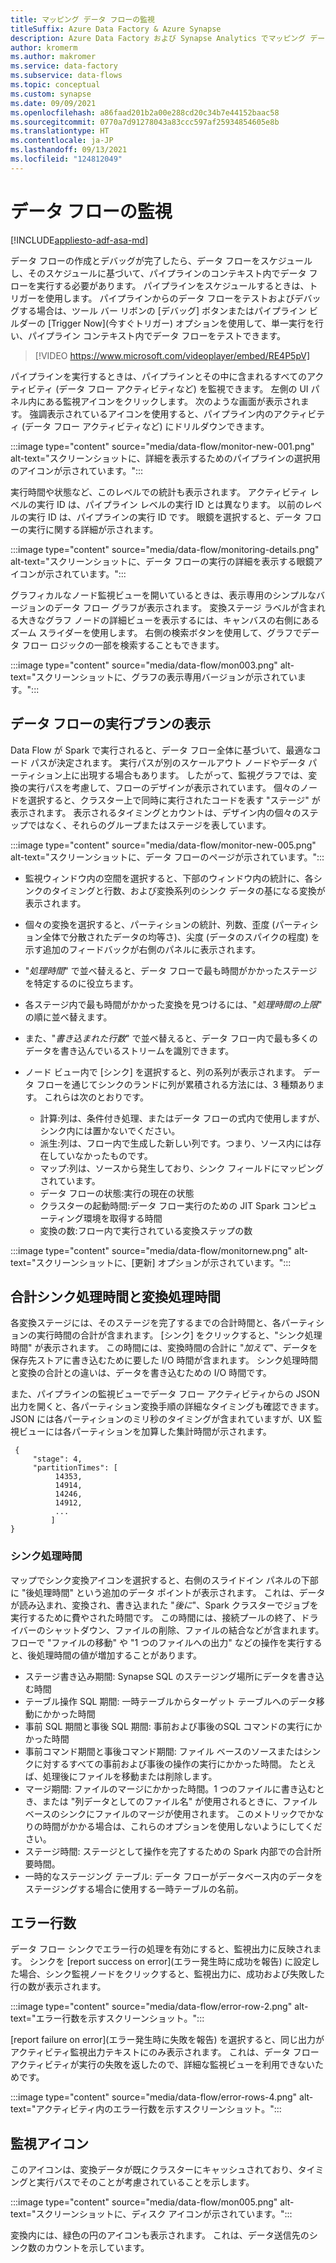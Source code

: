 ```yaml
---
title: マッピング データ フローの監視
titleSuffix: Azure Data Factory & Azure Synapse
description: Azure Data Factory および Synapse Analytics でマッピング データ フローを視覚的に監視する方法
author: kromerm
ms.author: makromer
ms.service: data-factory
ms.subservice: data-flows
ms.topic: conceptual
ms.custom: synapse
ms.date: 09/09/2021
ms.openlocfilehash: a86faad201b2a00e288cd20c34b7e44152baac58
ms.sourcegitcommit: 0770a7d91278043a83ccc597af25934854605e8b
ms.translationtype: HT
ms.contentlocale: ja-JP
ms.lasthandoff: 09/13/2021
ms.locfileid: "124812049"
---
```

# <a name="monitor-data-flows"></a>データ フローの監視

[!INCLUDE[appliesto-adf-asa-md](includes/appliesto-adf-asa-md.md)]

データ フローの作成とデバッグが完了したら、データ フローをスケジュールし、そのスケジュールに基づいて、パイプラインのコンテキスト内でデータ フローを実行する必要があります。 パイプラインをスケジュールするときは、トリガーを使用します。 パイプラインからのデータ フローをテストおよびデバッグする場合は、ツール バー リボンの [デバッグ] ボタンまたはパイプライン ビルダーの [Trigger Now]\(今すぐトリガー\) オプションを使用して、単一実行を行い、パイプライン コンテキスト内でデータ フローをテストできます。

> [!VIDEO https://www.microsoft.com/videoplayer/embed/RE4P5pV]

パイプラインを実行するときは、パイプラインとその中に含まれるすべてのアクティビティ (データ フロー アクティビティなど) を監視できます。 左側の UI パネル内にある監視アイコンをクリックします。 次のような画面が表示されます。 強調表示されているアイコンを使用すると、パイプライン内のアクティビティ (データ フロー アクティビティなど) にドリルダウンできます。

:::image type="content" source="media/data-flow/monitor-new-001.png" alt-text="スクリーンショットに、詳細を表示するためのパイプラインの選択用のアイコンが示されています。":::

実行時間や状態など、このレベルでの統計も表示されます。 アクティビティ レベルの実行 ID は、パイプライン レベルの実行 ID とは異なります。 以前のレベルの実行 ID は、パイプラインの実行 ID です。 眼鏡を選択すると、データ フローの実行に関する詳細が示されます。

:::image type="content" source="media/data-flow/monitoring-details.png" alt-text="スクリーンショットに、データ フローの実行の詳細を表示する眼鏡アイコンが示されています。":::

グラフィカルなノード監視ビューを開いているときは、表示専用のシンプルなバージョンのデータ フロー グラフが表示されます。 変換ステージ ラベルが含まれる大きなグラフ ノードの詳細ビューを表示するには、キャンバスの右側にあるズーム スライダーを使用します。 右側の検索ボタンを使用して、グラフでデータ フロー ロジックの一部を検索することもできます。

:::image type="content" source="media/data-flow/mon003.png" alt-text="スクリーンショットに、グラフの表示専用バージョンが示されています。":::

## <a name="view-data-flow-execution-plans"></a>データ フローの実行プランの表示

Data Flow が Spark で実行されると、データ フロー全体に基づいて、最適なコード パスが決定されます。 実行パスが別のスケールアウト ノードやデータ パーティション上に出現する場合もあります。 したがって、監視グラフでは、変換の実行パスを考慮して、フローのデザインが表示されています。 個々のノードを選択すると、クラスター上で同時に実行されたコードを表す "ステージ" が表示されます。 表示されるタイミングとカウントは、デザイン内の個々のステップではなく、それらのグループまたはステージを表しています。

:::image type="content" source="media/data-flow/monitor-new-005.png" alt-text="スクリーンショットに、データ フローのページが示されています。":::

* 監視ウィンドウ内の空間を選択すると、下部のウィンドウ内の統計に、各シンクのタイミングと行数、および変換系列のシンク データの基になる変換が表示されます。

* 個々の変換を選択すると、パーティションの統計、列数、歪度 (パーティション全体で分散されたデータの均等さ)、尖度 (データのスパイクの程度) を示す追加のフィードバックが右側のパネルに表示されます。

* "*処理時間*" で並べ替えると、データ フローで最も時間がかかったステージを特定するのに役立ちます。

* 各ステージ内で最も時間がかかった変換を見つけるには、"*処理時間の上限*" の順に並べ替えます。

* また、"*書き込まれた行数*" で並べ替えると、データ フロー内で最も多くのデータを書き込んでいるストリームを識別できます。

* ノード ビュー内で [シンク] を選択すると、列の系列が表示されます。 データ フローを通じてシンクのランドに列が累積される方法には、3 種類あります。 これらは次のとおりです。

  * 計算:列は、条件付き処理、またはデータ フローの式内で使用しますが、シンク内には置かないでください。
  * 派生:列は、フロー内で生成した新しい列です。つまり、ソース内には存在していなかったものです。
  * マップ:列は、ソースから発生しており、シンク フィールドにマッピングされています。
  * データ フローの状態:実行の現在の状態
  * クラスターの起動時間:データ フロー実行のための JIT Spark コンピューティング環境を取得する時間
  * 変換の数:フロー内で実行されている変換ステップの数
  
:::image type="content" source="media/data-flow/monitornew.png" alt-text="スクリーンショットに、[更新] オプションが示されています。":::

## <a name="total-sink-processing-time-vs-transformation-processing-time"></a>合計シンク処理時間と変換処理時間

各変換ステージには、そのステージを完了するまでの合計時間と、各パーティションの実行時間の合計が含まれます。 [シンク] をクリックすると、"シンク処理時間" が表示されます。 この時間には、変換時間の合計に "*加えて*"、データを保存先ストアに書き込むために要した I/O 時間が含まれます。 シンク処理時間と変換の合計との違いは、データを書き込むための I/O 時間です。

また、パイプラインの監視ビューでデータ フロー アクティビティからの JSON 出力を開くと、各パーティション変換手順の詳細なタイミングも確認できます。 JSON には各パーティションのミリ秒のタイミングが含まれていますが、UX 監視ビューには各パーティションを加算した集計時間が示されます。

```
 {
     "stage": 4,
     "partitionTimes": [
          14353,
          14914,
          14246,
          14912,
          ...
         ]
}
```

### <a name="sink-processing-time"></a>シンク処理時間

マップでシンク変換アイコンを選択すると、右側のスライドイン パネルの下部に "後処理時間" という追加のデータ ポイントが表示されます。 これは、データが読み込まれ、変換され、書き込まれた "*後に*"、Spark クラスターでジョブを実行するために費やされた時間です。 この時間には、接続プールの終了、ドライバーのシャットダウン、ファイルの削除、ファイルの結合などが含まれます。フローで "ファイルの移動" や "1 つのファイルへの出力" などの操作を実行すると、後処理時間の値が増加することがあります。

* ステージ書き込み期間: Synapse SQL のステージング場所にデータを書き込む時間
* テーブル操作 SQL 期間: 一時テーブルからターゲット テーブルへのデータ移動にかかった時間
* 事前 SQL 期間と事後 SQL 期間: 事前および事後のSQL コマンドの実行にかかった時間
* 事前コマンド期間と事後コマンド期間: ファイル ベースのソースまたはシンクに対するすべての事前および事後の操作の実行にかかった時間。 たとえば、処理後にファイルを移動または削除します。
* マージ期間: ファイルのマージにかかった時間。1 つのファイルに書き込むとき、または "列データとしてのファイル名" が使用されるときに、ファイル ベースのシンクにファイルのマージが使用されます。 このメトリックでかなりの時間がかかる場合は、これらのオプションを使用しないようにしてください。
* ステージ時間: ステージとして操作を完了するための Spark 内部での合計所要時間。
* 一時的なステージング テーブル: データ フローがデータベース内のデータをステージングする場合に使用する一時テーブルの名前。
  
## <a name="error-rows"></a>エラー行数

データ フロー シンクでエラー行の処理を有効にすると、監視出力に反映されます。 シンクを [report success on error]\(エラー発生時に成功を報告\) に設定した場合、シンク監視ノードをクリックすると、監視出力に、成功および失敗した行の数が表示されます。

:::image type="content" source="media/data-flow/error-row-2.png" alt-text="エラー行数を示すスクリーンショット。":::

[report failure on error]\(エラー発生時に失敗を報告\) を選択すると、同じ出力がアクティビティ監視出力テキストにのみ表示されます。 これは、データ フロー アクティビティが実行の失敗を返したので、詳細な監視ビューを利用できないためです。

:::image type="content" source="media/data-flow/error-rows-4.png" alt-text="アクティビティ内のエラー行数を示すスクリーンショット。":::

## <a name="monitor-icons"></a>監視アイコン

このアイコンは、変換データが既にクラスターにキャッシュされており、タイミングと実行パスでそのことが考慮されていることを示します。

:::image type="content" source="media/data-flow/mon005.png" alt-text="スクリーンショットに、ディスク アイコンが示されています。":::

変換内には、緑色の円のアイコンも表示されます。 これは、データ送信先のシンク数のカウントを示しています。
